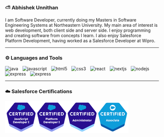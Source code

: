 ### ⛅ Abhishek Unnithan

I am Software Developer, currently doing my Masters in Software Engineering Systems at Northeastern University. My main area of interest is web development, both client side and server side. I enjoy programming and creating software from concepts I learn. I also enjoy Salesforce Platform Development, having worked as a Salesforce Developer at Wipro.

--- 


### ⚙️ Languages and Tools

<img src="https://cdn.jsdelivr.net/gh/devicons/devicon/icons/java/java-original-wordmark.svg" alt="java" style="width:30px; padding-right:10px;">
<img src="https://cdn.jsdelivr.net/gh/devicons/devicon/icons/javascript/javascript-original.svg" alt="javascript" style="width:30px; padding-right:10px;">
<img src="https://cdn.jsdelivr.net/gh/devicons/devicon/icons/html5/html5-plain-wordmark.svg" alt="html5" style="width:30px; padding-right:10px;">
<img src="https://cdn.jsdelivr.net/gh/devicons/devicon/icons/css3/css3-original-wordmark.svg" alt="css3" style="width:30px; padding-right:10px;">
<img src="https://cdn.jsdelivr.net/gh/devicons/devicon/icons/react/react-original.svg" alt="react" style="width:30px; padding-right:10px;">
<img src="https://cdn.jsdelivr.net/gh/devicons/devicon/icons/nextjs/nextjs-line.svg" alt="nextjs" style="width:30px; padding-right:10px;">
<img src="https://cdn.jsdelivr.net/gh/devicons/devicon/icons/nodejs/nodejs-original.svg" alt="nodejs" style="width:30px; padding-right:10px;">
<img src="https://cdn.jsdelivr.net/gh/devicons/devicon/icons/express/express-original.svg" alt="express" style="width:30px; padding-right:10px;">
<img src="https://cdn.jsdelivr.net/gh/devicons/devicon/icons/salesforce/salesforce-original.svg" alt="express" style="width:30px; padding-right:10px;"> 

---

### ☁️ Salesforce Certifications
<img src="./TransparentImage.png" alt="force-certis" />


<!--
**abhishek98-force/abhishek98-force** is a ✨ _special_ ✨ repository because its `README.md` (this file) appears on your GitHub profile.

Here are some ideas to get you started:


-->
